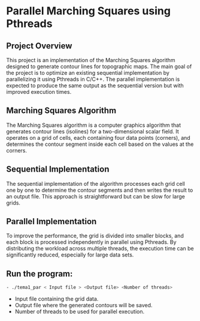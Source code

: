 
# Parallel Marching Squares using Pthreads

## Project Overview
This project is an implementation of the Marching Squares algorithm designed to generate contour lines for topographic maps. The main goal of the project is to optimize an existing sequential implementation by parallelizing it using Pthreads in C/C++. The parallel implementation is expected to produce the same output as the sequential version but with improved execution times.
## Marching Squares Algorithm
The Marching Squares algorithm is a computer graphics algorithm that generates contour lines (isolines) for a two-dimensional scalar field. It operates on a grid of cells, each containing four data points (corners), and determines the contour segment inside each cell based on the values at the corners.
## Sequential Implementation
The sequential implementation of the algorithm processes each grid cell one by one to determine the contour segments and then writes the result to an output file. This approach is straightforward but can be slow for large grids.
## Parallel Implementation
To improve the performance, the grid is divided into smaller blocks, and each block is processed independently in parallel using Pthreads. By distributing the workload across multiple threads, the execution time can be significantly reduced, especially for large data sets.

## Run the program:

```bash
- ./tema1_par < Input file > <Output file> <Number of threads>
```

- Input file containing the grid data.
- Output file where the generated contours will be saved.
- Number of threads to be used for parallel execution.
